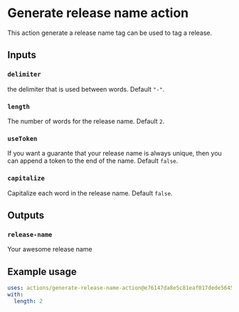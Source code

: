 # Generate release name action

This action generate a release name tag can be used to tag a release.

## Inputs

### `delimiter`

the delimiter that is used between words. Default `"-"`.

### `length`

The number of words for the release name. Default `2`.

### `useToken`

If you want a guarante that your release name is always unique, then you can append a token to the end of the name. Default `false`.

### `capitalize`

Capitalize each word in the release name. Default `false`.

## Outputs

### `release-name`

Your awesome release name

## Example usage

```yaml
uses: actions/generate-release-name-action@e76147da8e5c81eaf017dede5645551d4b94427b
with:
  length: 2
```

